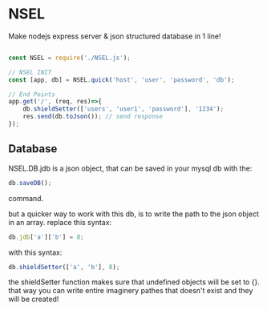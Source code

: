 # NSEL
Make nodejs express server & json structured database in 1 line!
```javascript

const NSEL = require('./NSEL.js');

// NSEL INIT
const [app, db] = NSEL.quick('host', 'user', 'password', 'db');

// End Points
app.get('/', (req, res)=>{
    db.shieldSetter(['users', 'user1', 'password'], '1234');
    res.send(db.toJson()); // send response
});
```

## Database
NSEL.DB.jdb is a json object, that can be saved in your mysql db with the:
```javascript
db.saveDB();
```
command.

but a quicker way to work with this db, is to write the path to the json object in an array.
replace this syntax:
```javascript
db.jdb['a']['b'] = 8;
```
with this syntax:
```javascript
db.shieldSetter(['a', 'b'], 8);
```
the shieldSetter function makes sure that undefined objects will be set to {}.
that way you can write entire imaginery pathes that doesn't exist and they will be created!